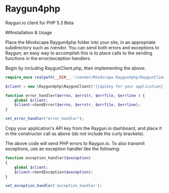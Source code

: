 Raygun4php
==========

Raygun.io client for PHP 5.3
Beta

##Installation & Usage

Place the Mindscape.Raygun4php folder into your site, in an appropriate subdirectory such as /vendor. You can send both errors and exceptions to Raygun; an easy way to accomplish this is to place calls to the sending functions in the error/exception handlers.

Begin by including RaygunClient.php, then implementing the above:

```php
require_once realpath(__DIR__.'/vendor/Mindscape.Raygun4php/RaygunClient.php');

$client = new \Raygun4php\RaygunClient("{{apikey for your application}}");

function error_handler($errno, $errstr, $errfile, $errline ) {
    global $client;
    $client->SendError($errno, $errstr, $errfile, $errline);
}

set_error_handler("error_handler");
```

Copy your application's API key from the Raygun.io dashboard, and place it in the constructor call as above (do not include the curly brackets).

The above code will send PHP errors to Raygun.io. To also transmit exceptions, use an exception handler like the following:

```php
function exception_handler($exception)
{
	global $client;
    $client->SendException($exception);
}

set_exception_handler('exception_handler');
```